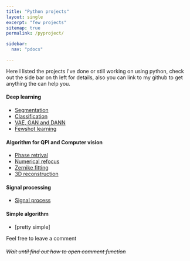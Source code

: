 ```yaml
---
title: "Python projects"
layout: single
excerpt: "few projects"
sitemap: true
permalink: /pyproject/

sidebar:
  nav: "pdocs"

---
```

Here I listed the projects I've done or still working on using python, check out the side bar on th left for details, also you can link to my github to get anything the can help you. 

#### Deep learning
  - [Segmentation]()
  - [Classification]()
  - [VAE, GAN and DANN]()
  - [Fewshot learning]()
#### Algorithm for QPI and Computer vision
  - [Phase retrival]()
  - [Numerical refocus]()
  - [Zernike fitting]()
  - [3D reconstruction]()
#### Signal processing
  - [Signal process]()

#### Simple algorithm
  - [pretty simple]

Feel free to leave a comment

###### ~~Wait until find out how to open comment function~~
